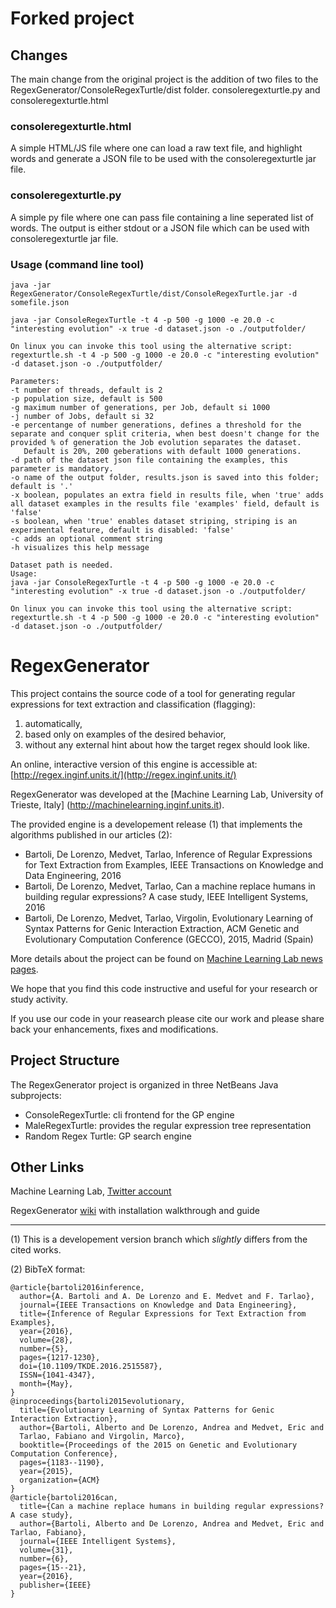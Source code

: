 # Forked project

## Changes
The main change from the original project is the addition of two files to the RegexGenerator/ConsoleRegexTurtle/dist folder. consoleregexturtle.py and consoleregexturtle.html

### consoleregexturtle.html
A simple HTML/JS file where one can load a raw text file, and highlight words and generate a JSON file to be used with the consoleregexturtle jar file. 

### consoleregexturtle.py
A simple py file where one can pass file containing a line seperated list of words. The output is either stdout or a JSON file which can be used with consoleregexturtle jar file. 

### Usage (command line tool)
```shell
java -jar RegexGenerator/ConsoleRegexTurtle/dist/ConsoleRegexTurtle.jar -d somefile.json
```

```shell
java -jar ConsoleRegexTurtle -t 4 -p 500 -g 1000 -e 20.0 -c "interesting evolution" -x true -d dataset.json -o ./outputfolder/

On linux you can invoke this tool using the alternative script:
regexturtle.sh -t 4 -p 500 -g 1000 -e 20.0 -c "interesting evolution" -d dataset.json -o ./outputfolder/

Parameters:
-t number of threads, default is 2
-p population size, default is 500
-g maximum number of generations, per Job, default si 1000
-j number of Jobs, default si 32
-e percentange of number generations, defines a threshold for the separate and conquer split criteria, when best doesn't change for the provided % of generation the Job evolution separates the dataset.
   Default is 20%, 200 geberations with default 1000 generations.
-d path of the dataset json file containing the examples, this parameter is mandatory.
-o name of the output folder, results.json is saved into this folder; default is '.'
-x boolean, populates an extra field in results file, when 'true' adds all dataset examples in the results file 'examples' field, default is 'false'
-s boolean, when 'true' enables dataset striping, striping is an experimental feature, default is disabled: 'false'
-c adds an optional comment string
-h visualizes this help message

Dataset path is needed.
Usage:
java -jar ConsoleRegexTurtle -t 4 -p 500 -g 1000 -e 20.0 -c "interesting evolution" -x true -d dataset.json -o ./outputfolder/

On linux you can invoke this tool using the alternative script:
regexturtle.sh -t 4 -p 500 -g 1000 -e 20.0 -c "interesting evolution" -d dataset.json -o ./outputfolder/
```

# RegexGenerator

This project contains the source code of a tool for generating regular expressions for text extraction and classification (flagging):

1. automatically,
2. based only on examples of the desired behavior,
3. without any external hint about how the target regex should look like.

An online, interactive version of this engine is accessible at: [http://regex.inginf.units.it/](http://regex.inginf.units.it/)

RegexGenerator was developed at the [Machine Learning Lab, University of Trieste, Italy] (http://machinelearning.inginf.units.it).

The provided engine is a developement release (1) that implements the algorithms published in our articles (2):

* Bartoli, De Lorenzo, Medvet, Tarlao, Inference of Regular Expressions for Text Extraction from Examples, IEEE Transactions on Knowledge and Data Engineering, 2016
* Bartoli, De Lorenzo, Medvet, Tarlao, Can a machine replace humans in building regular expressions? A case study, IEEE Intelligent Systems, 2016
* Bartoli, De Lorenzo, Medvet, Tarlao, Virgolin, Evolutionary Learning of Syntax Patterns for Genic Interaction Extraction, ACM Genetic and Evolutionary Computation Conference (GECCO), 2015, Madrid (Spain)

More details about the project can be found on [Machine Learning Lab news pages](http://machinelearning.inginf.units.it/news/newregexgeneratortoolonline).

We hope that you find this code instructive and useful for your research or study activity.

If you use our code in your reasearch please cite our work and please share back your enhancements, fixes and 
modifications.

## Project Structure

The RegexGenerator project is organized in three NetBeans Java subprojects:

* ConsoleRegexTurtle:  cli frontend for the GP engine
* MaleRegexTurtle:       provides the regular expression tree representation
* Random Regex Turtle:     GP search engine 

## Other Links

Machine Learning Lab, [Twitter account](https://twitter.com/MaleLabTs)

RegexGenerator [wiki](https://github.com/MaLeLabTs/RegexGenerator/wiki) with installation walkthrough and guide

---

(1) This is a developement version branch which *slightly* differs from the cited works.

(2) BibTeX format:

    @article{bartoli2016inference, 
	  author={A. Bartoli and A. De Lorenzo and E. Medvet and F. Tarlao}, 
	  journal={IEEE Transactions on Knowledge and Data Engineering}, 
	  title={Inference of Regular Expressions for Text Extraction from Examples}, 
	  year={2016}, 
	  volume={28}, 
	  number={5}, 
	  pages={1217-1230}, 
	  doi={10.1109/TKDE.2016.2515587}, 
	  ISSN={1041-4347}, 
	  month={May},
    }
    @inproceedings{bartoli2015evolutionary,
      title={Evolutionary Learning of Syntax Patterns for Genic Interaction Extraction},
      author={Bartoli, Alberto and De Lorenzo, Andrea and Medvet, Eric and
      Tarlao, Fabiano and Virgolin, Marco},
      booktitle={Proceedings of the 2015 on Genetic and Evolutionary Computation Conference},
      pages={1183--1190},
      year={2015},
      organization={ACM}
    }
    @article{bartoli2016can,
      title={Can a machine replace humans in building regular expressions? A case study},
      author={Bartoli, Alberto and De Lorenzo, Andrea and Medvet, Eric and Tarlao, Fabiano},
      journal={IEEE Intelligent Systems},
      volume={31},
      number={6},
      pages={15--21},
      year={2016},
      publisher={IEEE}
    }

